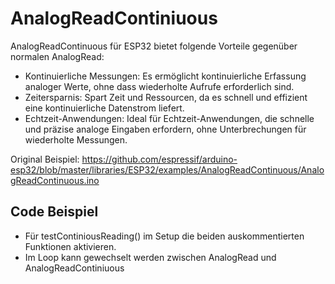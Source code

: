 # AnalogReadContiniuous
AnalogReadContinuous für ESP32 bietet folgende Vorteile gegenüber normalen AnalogRead:
- Kontinuierliche Messungen: Es ermöglicht kontinuierliche Erfassung analoger Werte, ohne dass wiederholte Aufrufe erforderlich sind.
- Zeitersparnis: Spart Zeit und Ressourcen, da es schnell und effizient eine kontinuierliche Datenstrom liefert.
- Echtzeit-Anwendungen: Ideal für Echtzeit-Anwendungen, die schnelle und präzise analoge Eingaben erfordern, ohne Unterbrechungen für wiederholte Messungen.
    
Original Beispiel: https://github.com/espressif/arduino-esp32/blob/master/libraries/ESP32/examples/AnalogReadContinuous/AnalogReadContinuous.ino

## Code Beispiel

* Für testContiniousReading() im Setup die beiden auskommentierten Funktionen aktivieren.
* Im Loop kann gewechselt werden zwischen AnalogRead und AnalogReadContiniuous

